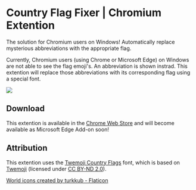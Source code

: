 # Country Flag Fixer | Chromium Extention
The solution for Chromium users on Windows! Automatically replace mysterious abbreviations with the appropriate flag.

Currently, Chromium users (using Chrome or Microsoft Edge) on Windows are not able to see the flag emoji's. An abbreviation is shown instrad. This extention will replace those abbreviations with its corresponding flag using a special font.

![](https://i.imgur.com/bAXYLWZ.jpg)

## Download
This extention is available in the [Chrome Web Store](https://chrome.google.com/webstore/detail/country-flag-fixer/jhcpefjbhmbkgjgipkhndplfbhdecijh) and will become available as Microsoft Edge Add-on soon!

## Attribution
This extention uses the [Twemoji Country Flags](https://github.com/talkjs/country-flag-emoji-polyfill) font, which is based on [Twemoji](https://twitter.github.io/twemoji/) (licensed under [CC BY-ND 2.0](https://github.com/mozilla/twemoji-colr/blob/master/LICENSE.md)).

<a href="https://www.flaticon.com/free-icons/world" title="world icons">World icons created by turkkub - Flaticon</a>
